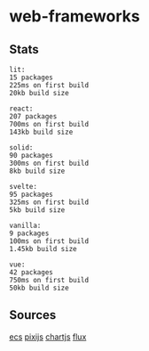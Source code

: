 # web-frameworks

## Stats

```
lit:
15 packages
225ms on first build
20kb build size

react:
207 packages
700ms on first build
143kb build size

solid:
90 packages
300ms on first build
8kb build size

svelte:
95 packages
325ms on first build
5kb build size

vanilla:
9 packages
100ms on first build
1.45kb build size

vue:
42 packages
750ms on first build
50kb build size
```

## Sources

[ecs](https://en.wikipedia.org/wiki/Entity_component_system)
[pixijs](https://pixijs.com/)
[chartjs](https://www.chartjs.org/)
[flux](https://www.freecodecamp.org/news/an-introduction-to-the-flux-architectural-pattern-674ea74775c9/)
